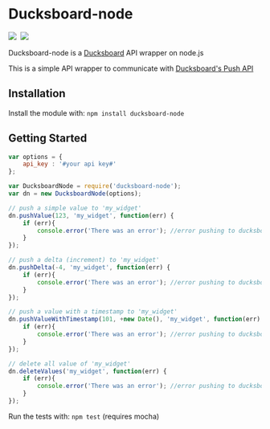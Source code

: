 Ducksboard-node
===============
<a href="https://travis-ci.org/JMPerez/ducksboard-node/"><img src="http://img.shields.io/travis/JMPerez/ducksboard-node.svg"></a>&nbsp;
<a href="https://coveralls.io/r/JMPerez/ducksboard-node"><img src="http://img.shields.io/coveralls/JMPerez/ducksboard-node.svg"></a>

Ducksboard-node is a [Ducksboard](https://ducksboard.com) API wrapper on node.js

This is a simple API wrapper to communicate with [Ducksboard's Push API](dev.ducksboard.com/apidoc/push-api/)

## Installation
Install the module with: `npm install ducksboard-node`

## Getting Started

```javascript
var options = {
	api_key : '#your api key#'
};

var DucksboardNode = require('ducksboard-node');
var dn = new DucksboardNode(options);

// push a simple value to 'my_widget'
dn.pushValue(123, 'my_widget', function(err) {
	if (err){
		console.error('There was an error'); //error pushing to ducksboard server.
	}
});

// push a delta (increment) to 'my_widget'
dn.pushDelta(-4, 'my_widget', function(err) {
	if (err){
		console.error('There was an error'); //error pushing to ducksboard server.
	}
});

// push a value with a timestamp to 'my_widget'
dn.pushValueWithTimestamp(101, +new Date(), 'my_widget', function(err) {
	if (err){
		console.error('There was an error'); //error pushing to ducksboard server.
	}
});

// delete all value of 'my_widget'
dn.deleteValues('my_widget', function(err) {
	if (err){
		console.error('There was an error'); //error pushing to ducksboard server.
	}
});

```
Run the tests with: `npm test` (requires mocha)
